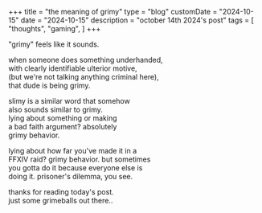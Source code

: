 +++
title = "the meaning of grimy"
type = "blog"
customDate = "2024-10-15"
date = "2024-10-15"
description = "october 14th 2024's post"
tags = [
    "thoughts",
    "gaming",
]
+++

"grimy" feels like it sounds.

when someone does something underhanded,\
with clearly identifiable ulterior motive,\
(but we're not talking anything criminal here),\
that dude is being grimy.

slimy is a similar word that somehow\
also sounds similar to grimy.\
lying about something or making\
a bad faith argument? absolutely\
grimy behavior.

lying about how far you've made it in a\
FFXIV raid? grimy behavior. but sometimes\
you gotta do it because everyone else is\
doing it. prisoner's dilemma, you see.

thanks for reading today's post.\
just some grimeballs out there..